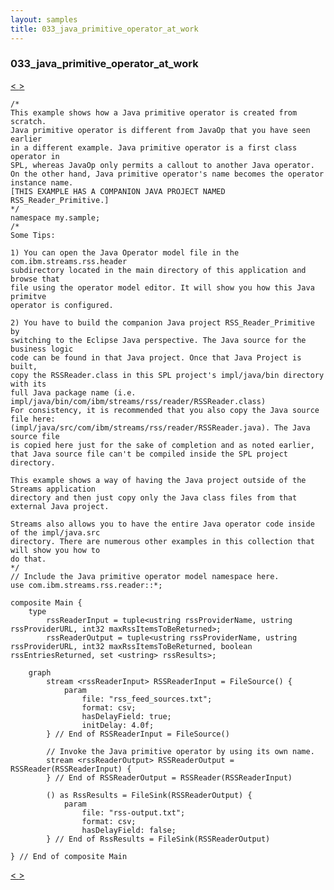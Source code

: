 ```yaml
---
layout: samples
title: 033_java_primitive_operator_at_work
---
```


### 033_java_primitive_operator_at_work

<div class="sampleNav"><a class="button" href="/streamsx.documentation/samples/spl-for-beginner/032_native_function_at_work_my_sample_Main_spl/"> < </a><a class="button" href="/streamsx.documentation/samples/spl-for-beginner/034_odbc_adapters_for_db2_at_work_my_sample_Main_spl/"> > </a>
</div>

~~~~~~
/*
This example shows how a Java primitive operator is created from scratch.
Java primitive operator is different from JavaOp that you have seen earlier
in a different example. Java primitive operator is a first class operator in
SPL, whereas JavaOp only permits a callout to another Java operator.
On the other hand, Java primitive operator's name becomes the operator instance name.
[THIS EXAMPLE HAS A COMPANION JAVA PROJECT NAMED RSS_Reader_Primitive.]
*/
namespace my.sample;
/*
Some Tips:

1) You can open the Java Operator model file in the com.ibm.streams.rss.header
subdirectory located in the main directory of this application and browse that
file using the operator model editor. It will show you how this Java primitve
operator is configured.

2) You have to build the companion Java project RSS_Reader_Primitive by
switching to the Eclipse Java perspective. The Java source for the business logic 
code can be found in that Java project. Once that Java Project is built,
copy the RSSReader.class in this SPL project's impl/java/bin directory with its
full Java package name (i.e. impl/java/bin/com/ibm/streams/rss/reader/RSSReader.class)
For consistency, it is recommended that you also copy the Java source file here:
(impl/java/src/com/ibm/streams/rss/reader/RSSReader.java). The Java source file
is copied here just for the sake of completion and as noted earlier, 
that Java source file can't be compiled inside the SPL project directory.

This example shows a way of having the Java project outside of the Streams application
directory and then just copy only the Java class files from that external Java project.

Streams also allows you to have the entire Java operator code inside of the impl/java.src
directory. There are numerous other examples in this collection that will show you how to
do that.
*/
// Include the Java primitive operator model namespace here.
use com.ibm.streams.rss.reader::*;

composite Main {
	type
		rssReaderInput = tuple<ustring rssProviderName, ustring rssProviderURL, int32 maxRssItemsToBeReturned>;
		rssReaderOutput = tuple<ustring rssProviderName, ustring rssProviderURL, int32 maxRssItemsToBeReturned, boolean rssEntriesReturned, set <ustring> rssResults>;
		
	graph
		stream <rssReaderInput> RSSReaderInput = FileSource() {
			param
				file: "rss_feed_sources.txt";
				format: csv;
				hasDelayField: true;
				initDelay: 4.0f;
		} // End of RSSReaderInput = FileSource()
		
		// Invoke the Java primitive operator by using its own name.
		stream <rssReaderOutput> RSSReaderOutput = RSSReader(RSSReaderInput) {
		} // End of RSSReaderOutput = RSSReader(RSSReaderInput)
		
		() as RssResults = FileSink(RSSReaderOutput) {
			param
				file: "rss-output.txt";
				format: csv;
				hasDelayField: false;
		} // End of RssResults = FileSink(RSSReaderOutput)
		
} // End of composite Main

~~~~~~

<div class="sampleNav"><a class="button" href="/streamsx.documentation/samples/spl-for-beginner/032_native_function_at_work_my_sample_Main_spl/"> < </a><a class="button" href="/streamsx.documentation/samples/spl-for-beginner/034_odbc_adapters_for_db2_at_work_my_sample_Main_spl/"> > </a>
</div>

